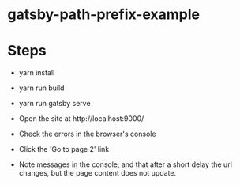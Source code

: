 # gatsby-path-prefix-example

# Steps

- yarn install
- yarn run build
- yarn run gatsby serve

- Open the site at http://localhost:9000/
- Check the errors in the browser's console
- Click the 'Go to page 2' link
- Note messages in the console, and that after a short delay the url changes, but the page content does not update.